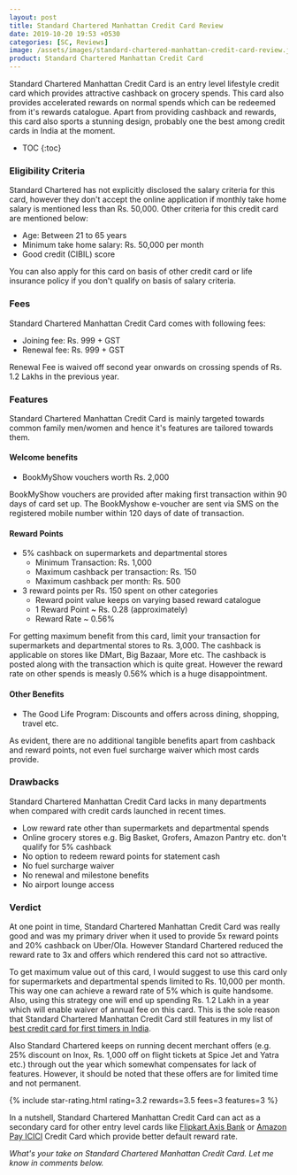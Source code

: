 ```yaml
---
layout: post
title: Standard Chartered Manhattan Credit Card Review
date: 2019-10-20 19:53 +0530
categories: [SC, Reviews]
image: /assets/images/standard-chartered-manhattan-credit-card-review.jpg
product: Standard Chartered Manhattan Credit Card
---
```


Standard Chartered Manhattan Credit Card is an entry level lifestyle credit card which provides attractive cashback on grocery spends. This card also provides accelerated rewards on normal spends which can be redeemed from it's rewards catalogue. Apart from providing cashback and rewards, this card also sports a stunning design, probably one the best among credit cards in India at the moment.

* TOC
{:toc}

### Eligibility Criteria

Standard Chartered has not explicitly disclosed the salary criteria for this card, however they don't accept the online application if monthly take home salary is mentioned less than Rs. 50,000. Other criteria for this credit card are mentioned below:

- Age: Between 21 to 65 years
- Minimum take home salary: Rs. 50,000 per month
- Good credit (CIBIL) score

You can also apply for this card on basis of other credit card or life insurance policy if you don't qualify on basis of salary criteria.

### Fees

Standard Chartered Manhattan Credit Card comes with following fees:

- Joining fee: Rs. 999 + GST
- Renewal fee: Rs. 999 + GST

Renewal Fee is waived off second year onwards on crossing spends of Rs. 1.2 Lakhs in the previous year.

### Features

Standard Chartered Manhattan Credit Card is mainly targeted towards common family men/women and hence it's features are tailored towards them.

#### Welcome benefits

- BookMyShow vouchers worth Rs. 2,000

BookMyShow vouchers are provided after making first transaction within 90 days of card set up. The BookMyshow e-voucher are sent via SMS on the registered mobile number within 120 days of date of transaction.

#### Reward Points

- 5% cashback on supermarkets and departmental stores
  - Minimum Transaction: Rs. 1,000
  - Maximum cashback per transaction: Rs. 150
  - Maximum cashback per month: Rs. 500
- 3 reward points per Rs. 150 spent on other categories
  - Reward point value keeps on varying based reward catalogue
  - 1 Reward Point ~ Rs. 0.28 (approximately)
  - Reward Rate ~ 0.56%

For getting maximum benefit from this card, limit your transaction for supermarkets and departmental stores to Rs. 3,000. The cashback is applicable on stores like DMart, Big Bazaar, More etc. The cashback is posted along with the transaction which is quite great. However the reward rate on other spends is measly 0.56% which is a huge disappointment.

#### Other Benefits

- The Good Life Program: Discounts and offers across dining, shopping, travel etc.

As evident, there are no additional tangible benefits apart from cashback and reward points, not even fuel surcharge waiver which most cards provide.

### Drawbacks

Standard Chartered Manhattan Credit Card lacks in many departments when compared with credit cards launched in recent times.

- Low reward rate other than supermarkets and departmental spends
- Online grocery stores e.g. Big Basket, Grofers, Amazon Pantry etc. don't qualify for 5% cashback
- No option to redeem reward points for statement cash
- No fuel surcharge waiver
- No renewal and milestone benefits
- No airport lounge access

### Verdict

At one point in time, Standard Chartered Manhattan Credit Card was really good and was my primary driver when it used to provide 5x reward points and 20% cashback on Uber/Ola. However Standard Chartered reduced the reward rate to 3x and offers which rendered this card not so attractive.

To get maximum value out of this card, I would suggest to use this card only for supermarkets and departmental spends limited to Rs. 10,000 per month. This way one can achieve a reward rate of 5% which is quite handsome. Also, using this strategy one will end up spending Rs. 1.2 Lakh in a year which will enable waiver of annual fee on this card. This is the sole reason that Standard Chartered Manhattan Credit Card still features in my list of [best credit card for first timers in India](/best-credit-cards-for-first-timers-in-india/).

Also Standard Chartered keeps on running decent merchant offers (e.g. 25% discount on Inox, Rs. 1,000 off on flight tickets at Spice Jet and Yatra etc.) through out the year which somewhat compensates for lack of features. However, it should be noted that these offers are for limited time and not permanent.

{% include star-rating.html rating=3.2 rewards=3.5 fees=3 features=3 %}

In a nutshell, Standard Chartered Manhattan Credit Card can act as a secondary card for other entry level cards like [Flipkart Axis Bank](/flipkart-axis-bank-credit-card-review-and-hands-on-experience/) or [Amazon Pay ICICI](/amazon-pay-icici-bank-credit-card-review/) Credit Card which provide better default reward rate.

_What's your take on Standard Chartered Manhattan Credit Card. Let me know in comments below._
